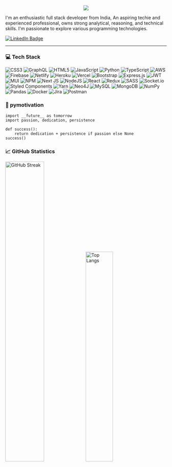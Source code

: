<div align=center>
<a href="https://git.io/typing-svg"><img src="https://readme-typing-svg.demolab.com?font=Source+Code+Pro&amp;size=25&amp;duration=1000&amp;pause=1000&amp;color=02D400&amp;width=350&amp;lines=%3C+Hello%2C+World!%2F%3E;%3C+Namaste%2C+World!%2F%3E;%3C+Bonjour%2C+World!%2F%3E;%3C+Hola%2C+World!%2F%3E;%3C+Ciao%2C+World!%2F%3E;%3C+Kon&#39;nichiwa%2C+World!%2F%3E;%3C+N%C4%AD+h%C4%83o%2C+World!%2F%3E">
</a>
</div>
<p>
I'm an enthusiastic full stack developer from India, An aspiring techie and experienced professional, owns strong analytical, reasoning, and technical skills. I'm passionate to explore various programming technologies.
</p>

[![LinkedIn Badge](https://img.shields.io/badge/LinkedIn-Profile-informational?style=flat&logo=linkedin&logoColor=white&color=0D76A8)](https://www.linkedin.com/in/vachhani-nirav-aa9a6468/)

<hr>

### 💻 Tech Stack
<p><img src="https://img.shields.io/badge/css3-%231572B6.svg?style=flat&amp;logo=css3&amp;logoColor=white" alt="CSS3"> <img src="https://img.shields.io/badge/-GraphQL-E10098?style=flat&amp;logo=graphql&amp;logoColor=white" alt="GraphQL"> <img src="https://img.shields.io/badge/html5-%23E34F26.svg?style=flat&amp;logo=html5&amp;logoColor=white" alt="HTML5"> <img src="https://img.shields.io/badge/javascript-%23323330.svg?style=flat&amp;logo=javascript&amp;logoColor=%23F7DF1E" alt="JavaScript"> <img src="https://img.shields.io/badge/python-3670A0?style=flat&amp;logo=python&amp;logoColor=ffdd54" alt="Python"> <img src="https://img.shields.io/badge/typescript-%23007ACC.svg?style=flat&amp;logo=typescript&amp;logoColor=white" alt="TypeScript"> <img src="https://img.shields.io/badge/AWS-%23FF9900.svg?style=flat&amp;logo=amazon-aws&amp;logoColor=white" alt="AWS"> <img src="https://img.shields.io/badge/firebase-%23039BE5.svg?style=flat&amp;logo=firebase" alt="Firebase"> <img src="https://img.shields.io/badge/netlify-%23000000.svg?style=flat&amp;logo=netlify&amp;logoColor=#00C7B7" alt="Netlify"> <img src="https://img.shields.io/badge/heroku-%23430098.svg?style=flat&amp;logo=heroku&amp;logoColor=white" alt="Heroku"> <img src="https://img.shields.io/badge/vercel-%23000000.svg?style=flat&amp;logo=vercel&amp;logoColor=white" alt="Vercel"> <img src="https://img.shields.io/badge/bootstrap-%23563D7C.svg?style=flat&amp;logo=bootstrap&amp;logoColor=white" alt="Bootstrap"> <img src="https://img.shields.io/badge/express.js-%23404d59.svg?style=flat&amp;logo=express&amp;logoColor=%2361DAFB" alt="Express.js"> <img src="https://img.shields.io/badge/JWT-black?style=flat&amp;logo=JSON%20web%20tokens" alt="JWT"> <img src="https://img.shields.io/badge/MUI-%230081CB.svg?style=flat&amp;logo=material-ui&amp;logoColor=white" alt="MUI"> <img src="https://img.shields.io/badge/NPM-%23000000.svg?style=flat&amp;logo=npm&amp;logoColor=white" alt="NPM"> <img src="https://img.shields.io/badge/Next-black?style=flat&amp;logo=next.js&amp;logoColor=white" alt="Next JS"> <img src="https://img.shields.io/badge/node.js-6DA55F?style=flat&amp;logo=node.js&amp;logoColor=white" alt="NodeJS"> <img src="https://img.shields.io/badge/react-%2320232a.svg?style=flat&amp;logo=react&amp;logoColor=%2361DAFB" alt="React"> <img src="https://img.shields.io/badge/redux-%23593d88.svg?style=flat&amp;logo=redux&amp;logoColor=white" alt="Redux"> <img src="https://img.shields.io/badge/SASS-hotpink.svg?style=flat&amp;logo=SASS&amp;logoColor=white" alt="SASS"> <img src="https://img.shields.io/badge/Socket.io-black?style=flat&amp;logo=socket.io&amp;badgeColor=010101" alt="Socket.io"> <img src="https://img.shields.io/badge/styled--components-DB7093?style=flat&amp;logo=styled-components&amp;logoColor=white" alt="Styled Components"> <img src="https://img.shields.io/badge/yarn-%232C8EBB.svg?style=flat&amp;logo=yarn&amp;logoColor=white" alt="Yarn">     <img src="https://img.shields.io/badge/Neo4j-008CC1?style=flat&amp;logo=neo4j&amp;logoColor=white" alt="Neo4J"> <img src="https://img.shields.io/badge/mysql-%2300f.svg?style=flat&amp;logo=mysql&amp;logoColor=white" alt="MySQL"> <img src="https://img.shields.io/badge/MongoDB-%234ea94b.svg?style=flat&amp;logo=mongodb&amp;logoColor=white" alt="MongoDB"> <img src="https://img.shields.io/badge/numpy-%23013243.svg?style=flat&amp;logo=numpy&amp;logoColor=white" alt="NumPy"> <img src="https://img.shields.io/badge/pandas-%23150458.svg?style=flat&amp;logo=pandas&amp;logoColor=white" alt="Pandas"> <img src="https://img.shields.io/badge/docker-%230db7ed.svg?style=flat&amp;logo=docker&amp;logoColor=white" alt="Docker"> <img src="https://img.shields.io/badge/jira-%230A0FFF.svg?style=flat&amp;logo=jira&amp;logoColor=white" alt="Jira"> <img src="https://img.shields.io/badge/Postman-FF6C37?style=flat&amp;logo=postman&amp;logoColor=white" alt="Postman"></p>

### 🐍 pymotivation
```
import __future__ as tomorrow
import passion, dedication, persistence

def success():
    return dedication + persistence if passion else None
success()
```

### 📈 GitHub Statistics
<div>
<span>
<a href="https://git.io/streak-stats"><img width=49% src="https://github-readme-streak-stats.herokuapp.com/?user=vachhaninirav&theme=github-dark" alt="GitHub Streak"></a>
<span/>
<span>
<a href="https://github.com/vachhaninirav"><img width=41% src="https://github-readme-stats-git-masterrstaa-rickstaa.vercel.app/api/top-langs/?username=vachhaninirav&amp;layout=compact&amp;theme=gotham" alt="Top Langs"></a>
<span/>
<div/>

<p align=right><img src="https://komarev.com/ghpvc/?username=vachhaninirav-github-username&amp;label=views&color=brightgreen" alt=""></p>
